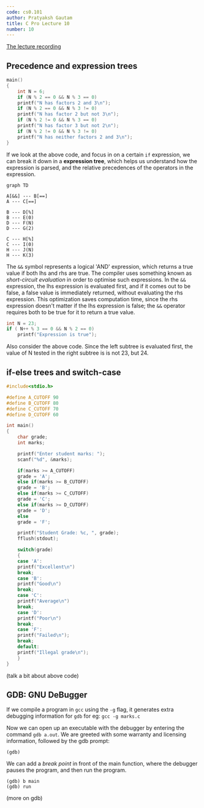 ```yaml
---
code: cs0.101
author: Pratyaksh Gautam
title: C Pro Lecture 10
number: 10
---
```

[The lecture recording](https://youtu.be/SCk59yetECM)
## Precedence and expression trees

```c
main()
{
    int N = 6;
    if (N % 2 == 0 && N % 3 == 0)
	printf("N has factors 2 and 3\n");
    if (N % 2 == 0 && N % 3 != 0)
	printf("N has factor 2 but not 3\n");
    if (N % 2 != 0 && N % 3 == 0)
	printf("N has factor 3 but not 2\n");
    if (N % 2 != 0 && N % 3 != 0)
	printf("N has neither factors 2 and 3\n");
}
```

If we look at the above code, and focus in on a certain `if` expression, we can break it down in a **expression tree**, which helps us understand how the expression is parsed, and the relative precedences of the operators in the expression.

```mermaid
graph TD

A[&&] --- B[==]
A --- C[==]

B --- D[%]
B --- E(0)
D --- F(N)
D --- G(2)

C --- H[%]
C --- I(0)
H --- J(N)
H --- K(3)

```

The `&&` symbol represents a logical 'AND' expression, which returns a true value if both lhs and rhs are true.
The compiler uses something known as *short-circuit evaluation* in order to optimise such expressions. In the `&&` expression, the lhs expression is evaluated first, and if it comes out to be false, a false value is immediately returned, without evaluating the rhs expression.
This optimization saves computation time, since the rhs expression doesn't matter if the lhs expression is false; the `&&` operator requires both to be true for it to return a true value.

```c
int N = 23;
if ( N++ % 3 == 0 && N % 2 == 0)
    printf("Expression is true");
```
Also consider the above code. Since the left subtree is evaluated first, the value of N tested in the right subtree is is not 23, but 24.

## if-else trees and switch-case

```c
#include<stdio.h>

#define A_CUTOFF 90
#define B_CUTOFF 80
#define C_CUTOFF 70
#define D_CUTOFF 60

int main()
{
    char grade;
    int marks;

    printf("Enter student marks: ");
    scanf("%d", &marks);

    if(marks >= A_CUTOFF)
	grade = 'A';
    else if(marks >= B_CUTOFF)
	grade = 'B';
    else if(marks >= C_CUTOFF)
	grade = 'C';
    else if(marks >= D_CUTOFF)
	grade = 'D';
    else
	grade = 'F';

    printf("Student Grade: %c, ", grade);
    fflush(stdout);

    switch(grade)
    {
    case 'A':
	printf("Excellent\n")
	break;
    case 'B':
	printf("Good\n")
	break;
    case 'C':
	printf("Average\n")
	break;
    case 'D':
	printf("Poor\n")
	break;
    case 'F':
	printf("Failed\n");
	break;
    default:
	printf("Illegal grade\n");
    }
}
```
(talk a bit about above code)

## GDB: GNU DeBugger

If we compile a program in `gcc` using the `-g` flag, it generates extra debugging information for `gdb`
for eg: `gcc -g marks.c`

Now we can open up an executable with the debugger by entering the command `gdb a.out`.
We are greeted with some warranty and licensing information, followed by the gdb prompt:
```
(gdb)
```
We can add a *break point* in front of the main function, where the debugger pauses the program, and then run the program.
```
(gdb) b main
(gdb) run
```
(more on gdb)
